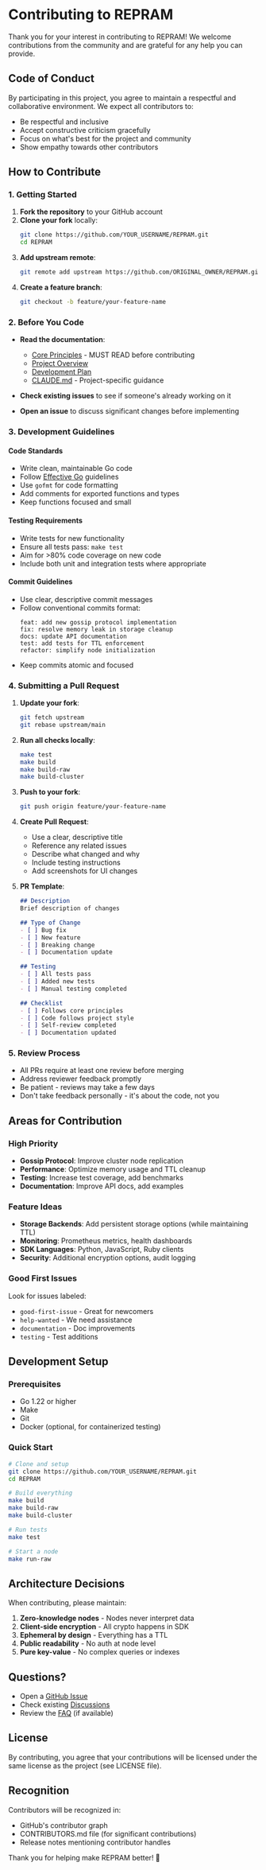 # Contributing to REPRAM

Thank you for your interest in contributing to REPRAM! We welcome contributions from the community and are grateful for any help you can provide.

## Code of Conduct

By participating in this project, you agree to maintain a respectful and collaborative environment. We expect all contributors to:
- Be respectful and inclusive
- Accept constructive criticism gracefully
- Focus on what's best for the project and community
- Show empathy towards other contributors

## How to Contribute

### 1. Getting Started

1. **Fork the repository** to your GitHub account
2. **Clone your fork** locally:
   ```bash
   git clone https://github.com/YOUR_USERNAME/REPRAM.git
   cd REPRAM
   ```
3. **Add upstream remote**:
   ```bash
   git remote add upstream https://github.com/ORIGINAL_OWNER/REPRAM.git
   ```
4. **Create a feature branch**:
   ```bash
   git checkout -b feature/your-feature-name
   ```

### 2. Before You Code

- **Read the documentation**:
  - [Core Principles](docs/core-principles.md) - MUST READ before contributing
  - [Project Overview](docs/project-overview.md)
  - [Development Plan](docs/development-plan.md)
  - [CLAUDE.md](CLAUDE.md) - Project-specific guidance

- **Check existing issues** to see if someone's already working on it
- **Open an issue** to discuss significant changes before implementing

### 3. Development Guidelines

#### Code Standards
- Write clean, maintainable Go code
- Follow [Effective Go](https://golang.org/doc/effective_go.html) guidelines
- Use `gofmt` for code formatting
- Add comments for exported functions and types
- Keep functions focused and small

#### Testing Requirements
- Write tests for new functionality
- Ensure all tests pass: `make test`
- Aim for >80% code coverage on new code
- Include both unit and integration tests where appropriate

#### Commit Guidelines
- Use clear, descriptive commit messages
- Follow conventional commits format:
  ```
  feat: add new gossip protocol implementation
  fix: resolve memory leak in storage cleanup
  docs: update API documentation
  test: add tests for TTL enforcement
  refactor: simplify node initialization
  ```
- Keep commits atomic and focused

### 4. Submitting a Pull Request

1. **Update your fork**:
   ```bash
   git fetch upstream
   git rebase upstream/main
   ```

2. **Run all checks locally**:
   ```bash
   make test
   make build
   make build-raw
   make build-cluster
   ```

3. **Push to your fork**:
   ```bash
   git push origin feature/your-feature-name
   ```

4. **Create Pull Request**:
   - Use a clear, descriptive title
   - Reference any related issues
   - Describe what changed and why
   - Include testing instructions
   - Add screenshots for UI changes

5. **PR Template**:
   ```markdown
   ## Description
   Brief description of changes

   ## Type of Change
   - [ ] Bug fix
   - [ ] New feature
   - [ ] Breaking change
   - [ ] Documentation update

   ## Testing
   - [ ] All tests pass
   - [ ] Added new tests
   - [ ] Manual testing completed

   ## Checklist
   - [ ] Follows core principles
   - [ ] Code follows project style
   - [ ] Self-review completed
   - [ ] Documentation updated
   ```

### 5. Review Process

- All PRs require at least one review before merging
- Address reviewer feedback promptly
- Be patient - reviews may take a few days
- Don't take feedback personally - it's about the code, not you

## Areas for Contribution

### High Priority
- **Gossip Protocol**: Improve cluster node replication
- **Performance**: Optimize memory usage and TTL cleanup
- **Testing**: Increase test coverage, add benchmarks
- **Documentation**: Improve API docs, add examples

### Feature Ideas
- **Storage Backends**: Add persistent storage options (while maintaining TTL)
- **Monitoring**: Prometheus metrics, health dashboards
- **SDK Languages**: Python, JavaScript, Ruby clients
- **Security**: Additional encryption options, audit logging

### Good First Issues
Look for issues labeled:
- `good-first-issue` - Great for newcomers
- `help-wanted` - We need assistance
- `documentation` - Doc improvements
- `testing` - Test additions

## Development Setup

### Prerequisites
- Go 1.22 or higher
- Make
- Git
- Docker (optional, for containerized testing)

### Quick Start
```bash
# Clone and setup
git clone https://github.com/YOUR_USERNAME/REPRAM.git
cd REPRAM

# Build everything
make build
make build-raw
make build-cluster

# Run tests
make test

# Start a node
make run-raw
```

## Architecture Decisions

When contributing, please maintain:
1. **Zero-knowledge nodes** - Nodes never interpret data
2. **Client-side encryption** - All crypto happens in SDK
3. **Ephemeral by design** - Everything has a TTL
4. **Public readability** - No auth at node level
5. **Pure key-value** - No complex queries or indexes

## Questions?

- Open a [GitHub Issue](https://github.com/ORIGINAL_OWNER/REPRAM/issues)
- Check existing [Discussions](https://github.com/ORIGINAL_OWNER/REPRAM/discussions)
- Review the [FAQ](docs/FAQ.md) (if available)

## License

By contributing, you agree that your contributions will be licensed under the same license as the project (see LICENSE file).

## Recognition

Contributors will be recognized in:
- GitHub's contributor graph
- CONTRIBUTORS.md file (for significant contributions)
- Release notes mentioning contributor handles

Thank you for helping make REPRAM better! 🚀